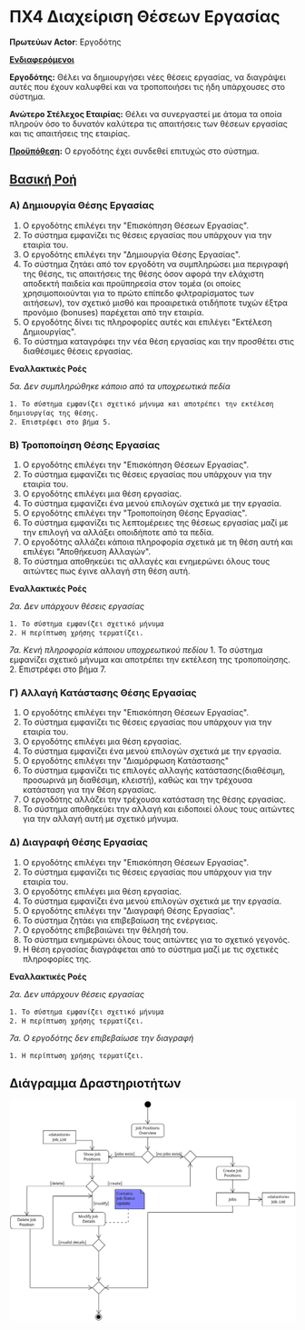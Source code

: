 # ΠΧ4 Διαχείριση Θέσεων Εργασίας

**Πρωτεύων Actor**: Εργοδότης

<u>**Ενδιαφερόμενοι**</u>

**Εργοδότης:** Θέλει να δημιουργήσει νέες θέσεις εργασίας, να διαγράψει αυτές που έχουν καλυφθεί και να τροποποιήσει τις ήδη υπάρχουσες στο σύστημα.

**Ανώτερο Στέλεχος Εταιρίας:** Θέλει να συνεργαστεί με άτομα τα οποία πληρούν όσο το δυνατόν καλύτερα τις απαιτήσεις των θέσεων εργασίας και τις απαιτήσεις της εταιρίας.

<u>**Προϋπόθεση</u>:** Ο εργοδότης έχει συνδεθεί επιτυχώς στο σύστημα.


## <u>Βασική Ροή</u>

### Α) Δημιουργία Θέσης Εργασίας

1. Ο εργοδότης επιλέγει την "Επισκόπηση Θέσεων Εργασίας".
2. Το σύστημα εμφανίζει τις θέσεις εργασίας που υπάρχουν για την εταιρία του.
3. Ο εργοδότης επιλέγει την "Δημιουργία Θέσης Εργασίας".
4. Το σύστημα ζητάει από τον εργοδότη να συμπληρώσει μια περιγραφή της θέσης, τις απαιτήσεις της θέσης όσον αφορά την ελάχιστη αποδεκτή παιδεία και προϋπηρεσία στον τομέα (οι οποίες χρησιμοποιούνται για το πρώτο επίπεδο φιλτραρίσματος των αιτήσεων), τον σχετικό μισθό και προαιρετικά οτιδήποτε τυχών έξτρα προνόμιο (bonuses) παρέχεται από την εταιρία.
5. Ο εργοδότης δίνει τις πληροφορίες αυτές και επιλέγει "Εκτέλεση Δημιουργίας".
6. Το σύστημα καταγράφει την νέα θέση εργασίας και την προσθέτει στις διαθέσιμες θέσεις εργασίας. 


**Εναλλακτικές Ροές**

*5α. Δεν συμπληρώθηκε κάποιο από τα υποχρεωτικά πεδία* 

    1. Το σύστημα εμφανίζει σχετικό μήνυμα και αποτρέπει την εκτέλεση δημιουργίας της θέσης.
    2. Επιστρέφει στο βήμα 5.

### Β) Τροποποίηση Θέσης Εργασίας

1. Ο εργοδότης επιλέγει την "Επισκόπηση Θέσεων Εργασίας".
2. Το σύστημα εμφανίζει τις θέσεις εργασίας που υπάρχουν για την εταιρία του.
3. Ο εργοδότης επιλέγει μια θέση εργασίας.
4. Το σύστημα εμφανίζει ένα μενού επιλογών σχετικά με την εργασία.
5. Ο εργοδότης επιλέγει την "Τροποποίηση Θέσης Εργασίας".
6. Το σύστημα εμφανίζει τις λεπτομέρειες της θέσεως εργασίας μαζί με την επιλογή να αλλάξει οποιδήποτε από τα πεδία.
7. Ο εργοδότης αλλάζει κάποια πληροφορία σχετικά με τη θέση αυτή και επιλέγει "Αποθήκευση Αλλαγών".
8. Το σύστημα αποθηκεύει τις αλλαγές και ενημερώνει όλους τους αιτώντες πως έγινε αλλαγή στη θέση αυτή.

**Εναλλακτικές Ροές**

*2α. Δεν υπάρχουν θέσεις εργασίας* 

    1. Το σύστημα εμφανίζει σχετικό μήνυμα
    2. Η περίπτωση χρήσης τερματίζει.  


*7α. Κενή πληροφορία κάποιου υποχρεωτικού πεδίου* 
    1. Το σύστημα εμφανίζει σχετικό μήνυμα και αποτρέπει την εκτέλεση της τροποποίησης.
    2. Επιστρέφει στο βήμα 7.


### Γ) Αλλαγή Κατάστασης Θέσης Εργασίας

1. Ο εργοδότης επιλέγει την "Επισκόπηση Θέσεων Εργασίας".
2. Το σύστημα εμφανίζει τις θέσεις εργασίας που υπάρχουν για την εταιρία του.
3. Ο εργοδότης επιλέγει μια θέση εργασίας.
4. Το σύστημα εμφανίζει ένα μενού επιλογών σχετικά με την εργασία.
5. Ο εργοδότης επιλέγει την "Διαμόρφωση Κατάστασης"
6. Το σύστημα εμφανίζει τις επιλογές αλλαγής κατάστασης(διαθέσιμη, προσωρινά μη διαθέσιμη, κλειστή), καθώς και την τρέχουσα κατάσταση για την θέση εργασίας.
7. Ο εργοδότης αλλάζει την τρέχουσα κατάσταση της θέσης εργασίας.
8. Το σύστημα αποθηκεύει την αλλαγή και ειδοποιεί όλους τους αιτώντες για την αλλαγή αυτή με σχετικό μήνυμα.



### Δ) Διαγραφή Θέσης Εργασίας

1. Ο εργοδότης επιλέγει την "Επισκόπηση Θέσεων Εργασίας".
2. Το σύστημα εμφανίζει τις θέσεις εργασίας που υπάρχουν για την εταιρία του.
3. Ο εργοδότης επιλέγει μια θέση εργασίας.
4. Το σύστημα εμφανίζει ένα μενού επιλογών σχετικά με την εργασία.
5. Ο εργοδότης επιλέγει την "Διαγραφή Θέσης Εργασίας".
6. Το σύστημα ζητάει για επιβεβαίωση της ενέργειας.
7. Ο εργοδότης επιβεβαιώνει την θέλησή του.
8. Το σύστημα ενημερώνει όλους τους αιτώντες για το σχετικό γεγονός.
9. Η θέση εργασίας διαγράφεται από το σύστημα μαζί με τις σχετικές πληροφορίες της.

**Εναλλακτικές Ροές**

*2α. Δεν υπάρχουν θέσεις εργασίας* 

    1. Το σύστημα εμφανίζει σχετικό μήνυμα
    2. Η περίπτωση χρήσης τερματίζει.  

*7α. Ο εργοδότης δεν επιβεβαίωσε την διαγραφή* 

    1. Η περίπτωση χρήσης τερματίζει.  


## Διάγραμμα Δραστηριοτήτων

![Activity Diagram](docs/images/activity-manage-job-positions.png)